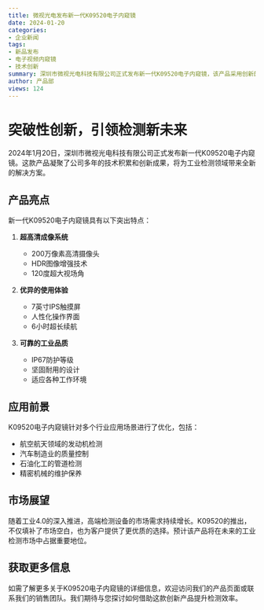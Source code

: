 ```yaml
---
title: 微视光电发布新一代K09520电子内窥镜
date: 2024-01-20
categories:
- 企业新闻
tags:
- 新品发布
- 电子视频内窥镜
- 技术创新
summary: 深圳市微视光电科技有限公司正式发布新一代K09520电子内窥镜，该产品采用创新的图像处理技术，配备7英寸IPS触摸屏，具有超高清成像、长续航等特点
author: 产品部
views: 124
---
```

# 突破性创新，引领检测新未来

2024年1月20日，深圳市微视光电科技有限公司正式发布新一代K09520电子内窥镜。这款产品凝聚了公司多年的技术积累和创新成果，将为工业检测领域带来全新的解决方案。

## 产品亮点

新一代K09520电子内窥镜具有以下突出特点：

1. **超高清成像系统**
   - 200万像素高清摄像头
   - HDR图像增强技术
   - 120度超大视场角

2. **优异的使用体验**
   - 7英寸IPS触摸屏
   - 人性化操作界面
   - 6小时超长续航

3. **可靠的工业品质**
   - IP67防护等级
   - 坚固耐用的设计
   - 适应各种工作环境

## 应用前景

K09520电子内窥镜针对多个行业应用场景进行了优化，包括：

- 航空航天领域的发动机检测
- 汽车制造业的质量控制
- 石油化工的管道检测
- 精密机械的维护保养

## 市场展望

随着工业4.0的深入推进，高端检测设备的市场需求持续增长。K09520的推出，不仅填补了市场空白，也为客户提供了更优质的选择。预计该产品将在未来的工业检测市场中占据重要地位。

## 获取更多信息

如需了解更多关于K09520电子内窥镜的详细信息，欢迎访问我们的产品页面或联系我们的销售团队。我们期待与您探讨如何借助这款创新产品提升检测效率。